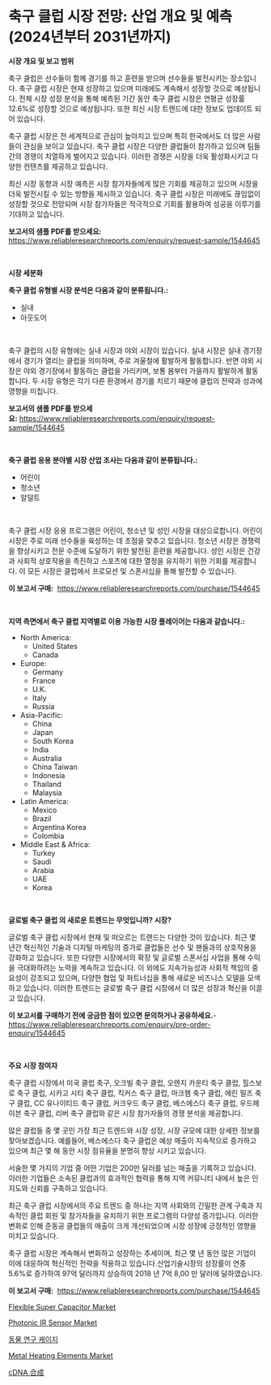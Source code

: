 <p><h1>축구 클럽 시장 전망: 산업 개요 및 예측 (2024년부터 2031년까지)</h1></p><p><strong>시장 개요 및 보고 범위</strong></p>
<p><p>축구 클럽은 선수들이 함께 경기를 하고 훈련을 받으며 선수들을 발전시키는 장소입니다. 축구 클럽 시장은 현재 성장하고 있으며 미래에도 계속해서 성장할 것으로 예상됩니다. 전체 시장 성장 분석을 통해 예측된 기간 동안 축구 클럽 시장은 연평균 성장률 12.6%로 성장할 것으로 예상됩니다. 또한 최신 시장 트렌드에 대한 정보도 업데이트 되어 있습니다.</p><p>축구 클럽 시장은 전 세계적으로 관심이 높아지고 있으며 특히 한국에서도 더 많은 사람들이 관심을 보이고 있습니다. 축구 클럽 시장은 다양한 클럽들이 참가하고 있으며 팀들 간의 경쟁이 치열하게 벌어지고 있습니다. 이러한 경쟁은 시장을 더욱 활성화시키고 다양한 컨텐츠를 제공하고 있습니다.</p><p>최신 시장 동향과 시장 예측은 시장 참가자들에게 많은 기회를 제공하고 있으며 시장을 더욱 발전시킬 수 있는 방향을 제시하고 있습니다. 축구 클럽 시장은 미래에도 끊임없이 성장할 것으로 전망되며 시장 참가자들은 적극적으로 기회를 활용하여 성공을 이루기를 기대하고 있습니다.</p></p>
<p><strong>보고서의 샘플 PDF를 받으세요:</strong> <a href="https://www.reliableresearchreports.com/enquiry/request-sample/1544645">https://www.reliableresearchreports.com/enquiry/request-sample/1544645</a></p>
<p>&nbsp;</p>
<p><strong>시장 세분화</strong></p>
<p><strong>축구 클럽 유형별 시장 분석은 다음과 같이 분류됩니다.:</strong></p>
<p><ul><li>실내</li><li>아웃도어</li></ul></p>
<p>&nbsp;</p>
<p><p>축구 클럽의 시장 유형에는 실내 시장과 야외 시장이 있습니다. 실내 시장은 실내 경기장에서 경기가 열리는 클럽을 의미하며, 주로 겨울철에 활발하게 활동합니다. 반면 야외 시장은 야외 경기장에서 활동하는 클럽을 가리키며, 보통 봄부터 가을까지 활발하게 활동합니다. 두 시장 유형은 각기 다른 환경에서 경기를 치르기 때문에 클럽의 전략과 성과에 영향을 미칩니다.</p></p>
<p><strong>보고서의 샘플 PDF를 받으세요:</strong>&nbsp;<a href="https://www.reliableresearchreports.com/enquiry/request-sample/1544645">https://www.reliableresearchreports.com/enquiry/request-sample/1544645</a></p>
<p>&nbsp;</p>
<p><strong> 축구 클럽 응용 분야별 시장 산업 조사는 다음과 같이 분류됩니다.:</strong></p>
<p><ul><li>어린이</li><li>청소년</li><li>알덜트</li></ul></p>
<p>&nbsp;</p>
<p><p>축구 클럽 시장 응용 프로그램은 어린이, 청소년 및 성인 시장을 대상으로합니다. 어린이 시장은 주로 미래 선수들을 육성하는 데 초점을 맞추고 있습니다. 청소년 시장은 경쟁력을 향상시키고 전문 수준에 도달하기 위한 발전된 훈련을 제공합니다. 성인 시장은 건강과 사회적 상호작용을 촉진하고 스포츠에 대한 열정을 유지하기 위한 기회를 제공합니다. 이 모든 시장은 클럽에서 프로모션 및 스폰서십을 통해 발전할 수 있습니다.</p></p>
<p><strong>이 보고서 구매:</strong>&nbsp; <a href="https://www.reliableresearchreports.com/purchase/1544645">https://www.reliableresearchreports.com/purchase/1544645</a></p>
<p>&nbsp;</p>
<p><strong>지역 측면에서 축구 클럽 지역별로 이용 가능한 시장 플레이어는 다음과 같습니다.:</strong></p>
<p><ul>
    <li>
        North America:
        <ul>
            <li>United States</li>
            <li>Canada</li>
        </ul>
    </li>
    <li>
        Europe:
        <ul>
            <li>Germany</li>
            <li>France</li>
            <li>U.K.</li>
            <li>Italy</li>
            <li>Russia</li>
        </ul>
    </li>
    <li>
        Asia-Pacific:
        <ul>
            <li>China</li>
            <li>Japan</li>
            <li>South Korea</li>
            <li>India</li>
            <li>Australia</li>
            <li>China Taiwan</li>
            <li>Indonesia</li>
            <li>Thailand</li>
            <li>Malaysia</li>
        </ul>
    </li>
    <li>
        Latin America:
        <ul>
            <li>Mexico</li>
            <li>Brazil</li>
            <li>Argentina Korea</li>
            <li>Colombia</li>
        </ul>
    </li>
    <li>
        Middle East & Africa:
        <ul>
            <li>Turkey</li>
            <li>Saudi</li>
            <li>Arabia</li>
            <li>UAE</li>
            <li>Korea</li>
        </ul>
    </li>
    </ul></p>
<p>&nbsp;</p>
<p><strong>글로벌 축구 클럽 의 새로운 트렌드는 무엇입니까? 시장?</strong></p>
<p><p>글로벌 축구 클럽 시장에서 현재 및 떠오르는 트렌드는 다양한 것이 있습니다. 최근 몇 년간 혁신적인 기술과 디지털 마케팅의 증가로 클럽들은 선수 및 팬들과의 상호작용을 강화하고 있습니다. 또한 다양한 시장에서의 확장 및 글로벌 스폰서십 사업을 통해 수익을 극대화하려는 노력을 계속하고 있습니다. 이 외에도 지속가능성과 사회적 책임의 중요성이 강조되고 있으며, 다양한 협업 및 파트너십을 통해 새로운 비즈니스 모델을 모색하고 있습니다. 이러한 트렌드는 글로벌 축구 클럽 시장에서 더 많은 성장과 혁신을 이끌고 있습니다.</p></p>
<p><strong>이 보고서를 구매하기 전에 궁금한 점이 있으면 문의하거나 공유하세요.</strong>- <a href="https://www.reliableresearchreports.com/enquiry/pre-order-enquiry/1544645">https://www.reliableresearchreports.com/enquiry/pre-order-enquiry/1544645</a></p>
<p>&nbsp;</p>
<p><strong>주요 시장 참여자</strong></p>
<p><p>축구 클럽 시장에서 미국 클럽 축구, 오크빌 축구 클럽, 오렌지 카운티 축구 클럽, 힐스보로 축구 클럽, 시카고 시티 축구 클럽, 킥커스 축구 클럽, 마크햄 축구 클럽, 에린 밀즈 축구 클럽, CC 유나이티드 축구 클럽, 커크우드 축구 클럽, 베스에스다 축구 클럽, 우드헤이븐 축구 클럽, 리버 축구 클럽와 같은 시장 참가자들의 경쟁 분석을 제공합니다. </p><p>많은 클럽들 중 몇 곳인 가장 최근 트렌드와 시장 성장, 시장 규모에 대한 상세한 정보를 찾아보겠습니다. 예를들어, 베스에스다 축구 클럽은 예상 매출이 지속적으로 증가하고 있으며 최근 몇 해 동안 시장 점유율을 분명히 향상 시키고 있습니다. </p><p>서술한 몇 가지의 기업 중 어떤 기업은 200만 달러를 넘는 매출을 기록하고 있습니다. 이러한 기업들은 소속된 클럽과의 효과적인 협력을 통해 지역 커뮤니티 내에서 높은 인지도와 신뢰를 구축하고 있습니다. </p><p>최근 축구 클럽 시장에서의 주요 트렌드 중 하나는 지역 사회와의 긴밀한 관계 구축과 지속적인 클럽 회원 및 참가자들을 유치하기 위한 프로그램의 다양성 증가입니다. 이러한 변화로 인해 준동공 클럽들의 매출이 크게 개선되었으며 시장 성장에 긍정적인 영향을 미치고 있습니다. </p><p>축구 클럽 시장은 계속해서 변화하고 성장하는 추세이며, 최근 몇 년 동안 많은 기업이 이에 대응하여 혁신적인 전략을 적용하고 있습니다.산업기술시장의 성장률이 연중 5.6%로 증가하여 97억 달러까지 상승하여 2018 년 7억 8,00 만 달러에 달하였습니다.</p></p>
<p><strong>이 보고서 구매:</strong>&nbsp;&nbsp;<a href="https://www.reliableresearchreports.com/purchase/1544645">https://www.reliableresearchreports.com/purchase/1544645</a></p>
<p><p><a href="https://github.com/Sherrillcrooksxa8i18ucf2m/Market-Research-Report-List-1/blob/main/flexible-super-capacitor-market.md">Flexible Super Capacitor Market</a></p><p><a href="https://github.com/derrinmiltonellis35gcl/Market-Research-Report-List-2/blob/main/photonic-ir-sensor-market.md">Photonic IR Sensor Market</a></p><p><a href="https://github.com/fredrickeglers/Market-Research-Report-List-1/blob/main/393955713646.md">동물 연구 케이지</a></p><p><a href="https://lydian-appliance-61d.notion.site/Metal-Heating-Elements-Market-Provides-a-Comprehensive-Analysis-Including-a-Macro-Overview-of-the-Ma-f7cd51457900400486b056945cc05756">Metal Heating Elements Market</a></p><p><a href="https://github.com/efcvopdgkdx128/Market-Research-Report-List-1/blob/main/156349314474.md">cDNA 合成</a></p></p>
